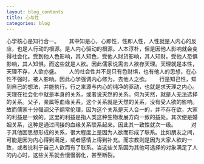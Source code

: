```yaml
---
layout: blog_contents
title: 心与性
categories: blog
---
```


心学核心是知行合一。　　
其中知是心，心即性，性即人性，人性就是人内心的反应，也是人行动的根源。是人内心驱动的根源。人本淳朴，但是因他人影响就会变得社会化。受到他人色影响，其人知色，受他人财货影响，其人知财。受他人恐惧影响，其人知惧。而这些就是人欲。因此儒家说需去人欲存天理。天理就是本性，天理不存，人欲亦盛。　　
人的社会性并不是只有色财惧，也有他人的思想，在心性不强时，被人影响。因此心学强调内心修为，去他人之欲。　　
行是知己性，知到自己的想法，并能执行。行之来源与内心的纯净的驱动，也就是求天理之内心。　　
天理在社会化中就是本身的关系，或者说天然的关系。何为天然，就是人无法选择的关系。父子，亲属等血缘关系。这个关系就是天然的关系，没有受人欲的影响。故而儒家十分强调父子纲常伦理，因为这个关系是天人合一的，并不存在欲，大家的利益是一致的。这里的利益是指人类这种生物发展方向一致的益处。其次便是婚姻关系，这种是通过间接的血缘关系联系起来。因此其一致性就次一级。　　　
对于其他因思想形成的关系，很大程度上是因为人欲而形成了联系。比如朋友之间，可能是因为内心得到满足，或者感情上得到补充。而宗教则是因为大家人欲的一致，或者说利于自己人欲而有了联系。当这些关系因为其他可选择的对象满足了人的内心时，这些关系就会慢慢弱化，甚至断裂。　　

